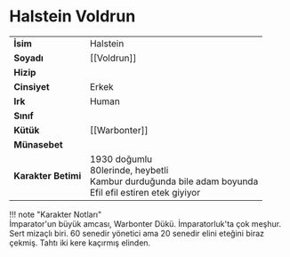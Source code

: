 # Halstein Voldrun  
  
<div class="grid" markdown>  
  
|  |  |  
|---|---|  
| **İsim** | Halstein |  
| **Soyadı** | [[Voldrun]] |  
| **Hizip** |  |  
| **Cinsiyet** | Erkek |  
| **Irk** | Human |  
| **Sınıf** |  |  
| **Kütük** | [[Warbonter]] |  
| **Münasebet** |  |  
| **Karakter Betimi** | 1930 doğumlu<br>80lerinde, heybetli<br>Kambur durduğunda bile adam boyunda<br>Efil efil estiren etek giyiyor |  
  
  
!!! note "Karakter Notları"  
	İmparator'un büyük amcası, Warbonter Dükü. İmparatorluk'ta çok meşhur. Sert mizaçlı biri. 60 senedir yönetici ama 20 senedir elini eteğini biraz çekmiş. Tahtı iki kere kaçırmış elinden.  
  
  
</div>